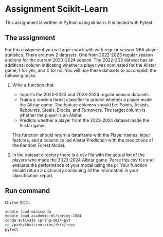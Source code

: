 # Assignment Scikit-Learn

This assignment is written in Python using sklearn. It is tested with Pytest.

## The assignment

For this assignment you will again work with with regular season NBA player
statistics. There are now 2 datasets. One from 2022-2023 regular season and one
for the current 2023-2024 season. The 2022-203 dataset has an additional column
indicating whether a player was nominated for the Allstar game, 1 for yes, and 0
for no. You will use these datasets to accomplish the following tasks.

1. Write a function that:
    - Imports the 2022-2023 and 2023-2024 regular season datasets.
    - Trains a random forest classifier to predict whether a player made the
    Allstar game. The feature columns should be: Points, Assists, Rebounds,
    Steals, Blocks, and Turnovers. The target column is whether the player is an
    Allstar.
    - Predicts whether a player from the 2023-2024 dataset made the Allstar game.

    This function should return a dataframe with the Player names, input
    features, and a column called Allstar Prediction with the predictions of the
    Random Forest Model.
2. In the dataset directory there is a csv file with the actual list of the
    players who made the 2023-2024 Allstar game. Parse this csv file and 
    evaluate the performance of your model using the pl. Your function should
    return a dictionary containing all the information in your classification
    report.

## Run command

On the SCC:

```bash
module load miniconda
module load academic-ml/spring-2024
conda activate spring-2024-pyt
cd /path/that/contains/this/repo
pytest
```
